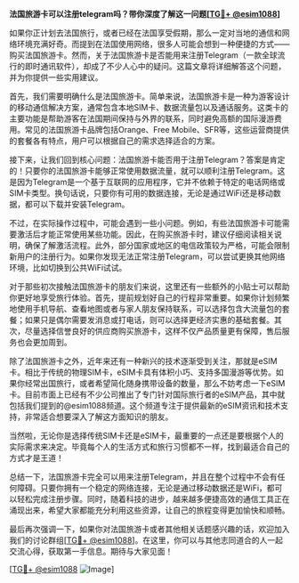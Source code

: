 **法国旅游卡可以注册telegram吗？带你深度了解这一问题[[TG💪+ @esim1088](https://t.me/s/esim1088)]**

如果你正计划去法国旅行，或者已经在法国享受假期，那么一定对当地的通信和网络环境充满好奇。而提到在法国使用网络，很多人可能会想到一种便捷的方式——购买法国旅游卡。然而，关于法国旅游卡是否能用来注册Telegram（一款全球流行的即时通讯软件），却成了不少人心中的疑问。这篇文章将详细解答这个问题，并为你提供一些实用建议。

首先，我们需要明确什么是法国旅游卡。简单来说，法国旅游卡是一种为游客设计的移动通信解决方案，通常包含本地SIM卡、数据流量包以及通话服务。这类卡的主要功能是帮助游客在法国期间保持与外界的联系，同时避免高额的国际漫游费用。常见的法国旅游卡品牌包括Orange、Free Mobile、SFR等，这些运营商提供的套餐各有特点，用户可以根据自己的需求选择适合的方案。

接下来，让我们回到核心问题：法国旅游卡能否用于注册Telegram？答案是肯定的！只要你的法国旅游卡能够正常使用数据流量，就可以顺利注册Telegram。这是因为Telegram是一个基于互联网的应用程序，它并不依赖于特定的电话网络或SIM卡类型。换句话说，只要你有可用的数据连接，无论是通过WiFi还是移动数据，都可以下载并安装Telegram。

不过，在实际操作过程中，可能会遇到一些小问题。例如，有些法国旅游卡可能需要激活后才能正常使用某些功能。因此，在购买旅游卡时，建议仔细阅读相关说明，确保了解激活流程。此外，部分国家或地区的电信政策较为严格，可能会限制新用户的注册行为。如果你发现无法正常注册Telegram，可以尝试更换其他网络环境，比如切换到公共WiFi试试。

对于那些初次接触法国旅游卡的朋友们来说，这里还有一些额外的小贴士可以帮助你更好地享受旅行体验。首先，提前规划好自己的行程非常重要。如果你计划频繁地使用手机导航、查看地图或者与家人朋友保持联系，可以选择包含大流量包的套餐；如果只是偶尔需要发消息或打电话，则可以选择更经济实惠的基础套餐。其次，尽量选择信誉良好的供应商购买旅游卡，这样不仅产品质量更有保障，售后服务也会更加周到。

除了法国旅游卡之外，近年来还有一种新兴的技术逐渐受到关注，那就是eSIM卡。相比于传统的物理SIM卡，eSIM卡具有体积小巧、支持多国漫游等优势。如果你经常出国旅行，或者希望简化随身携带设备的数量，那么不妨考虑一下eSIM卡。目前市面上已经有不少公司推出了专门针对国际旅行者的eSIM产品，其中就包括我们提到的@esim1088频道。这个频道专注于提供最新的eSIM资讯和技术支持，非常适合想要深入了解这方面知识的朋友。

当然啦，无论你是选择传统SIM卡还是eSIM卡，最重要的一点还是要根据个人的实际需求来决定。毕竟每个人的生活方式和旅行习惯都不一样，找到最适合自己的方式才是王道！

总结一下，法国旅游卡完全可以用来注册Telegram，并且在整个过程中不会有任何障碍。只要你拥有一个稳定的网络连接，无论是通过移动数据还是WiFi，都可以轻松完成注册步骤。同时，随着科技的进步，越来越多便捷高效的通信工具正在涌现出来，希望大家都能充分利用这些资源，让自己的旅程变得更加愉快和顺畅。

最后再次强调一下，如果你对法国旅游卡或者其他相关话题感兴趣的话，欢迎加入我们的讨论群组[[TG💪+ @esim1088](https://t.me/s/esim1088)]。在这里，你可以与其他志同道合的人一起交流心得，获取第一手信息。期待与大家见面！

[[TG💪+ @esim1088](https://t.me/s/esim1088) ![Image](https://i.postimg.cc/4NQfJmqS/Snipaste-2025-05-13-00-14-12.png)]